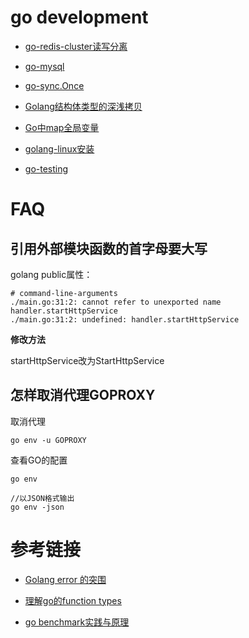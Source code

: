 # go development

- [go-redis-cluster读写分离](./go-redis-cluster读写分离.md)

- [go-mysql](./go-mysql.md)

- [go-sync.Once](./go-sync.Once.md)

- [Golang结构体类型的深浅拷贝](./Golang结构体类型的深浅拷贝.md)

- [Go中map全局变量](./Go中map全局变量.md)

- [golang-linux安装](/go/golang-linux安装.md)

- [go-testing](/go/go-testing/go-testing.md)

# FAQ

## 引用外部模块函数的首字母要大写

golang public属性：
```
# command-line-arguments
./main.go:31:2: cannot refer to unexported name handler.startHttpService
./main.go:31:2: undefined: handler.startHttpService
```
**修改方法**

startHttpService改为StartHttpService

## 怎样取消代理GOPROXY

取消代理
```
go env -u GOPROXY
```

查看GO的配置
```
go env

//以JSON格式输出
go env -json
```

# 参考链接

- [Golang error 的突围](https://www.cnblogs.com/qcrao-2018/p/11538387.html)

- [理解go的function types](https://www.jianshu.com/p/fc4902159cf5)

- [go benchmark实践与原理](http://cbsheng.github.io/posts/go_benchmark%E5%AE%9E%E8%B7%B5%E4%B8%8E%E5%8E%9F%E7%90%86/)
